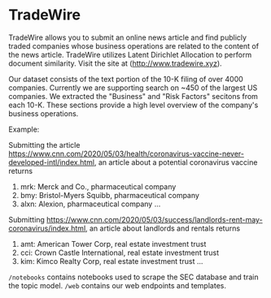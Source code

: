 # TradeWire

TradeWire allows you to submit an online news article and find publicly traded companies whose business operations are related to the content of the news article. TradeWire utilizes Latent Dirichlet Allocation to perform document similarity. Visit the site at (http://www.tradewire.xyz). 

Our dataset consists of the text portion of the 10-K filing of over 4000 companies. Currently we are supporting search on ~450 of the largest US companies. We extracted the "Business" and "Risk Factors" secitons from each 10-K. These sections provide a high level overview of the company's business operations. 

Example:

Submitting the article https://www.cnn.com/2020/05/03/health/coronavirus-vaccine-never-developed-intl/index.html, an article about a potential coronavirus vaccine returns 

1. mrk: Merck and Co., pharmaceutical company
2. bmy: Bristol-Myers Squibb, pharmaceutical company
3. alxn: Alexion, pharmaceutical company
...

Submitting https://www.cnn.com/2020/05/03/success/landlords-rent-may-coronavirus/index.html, an article about landlords and rentals returns

1. amt: American Tower Corp, real estate investment trust
2. cci: Crown Castle International, real estate investment trust
3. kim: Kimco Realty Corp, real estate investment trust
...

`/notebooks` contains notebooks used to scrape the SEC database and train the topic model. `/web` contains our web endpoints and templates. 




